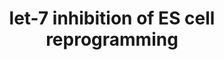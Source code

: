 ---
annotations:
- type: Pathway Ontology
  value: regulatory pathway
authors:
- Khanspers
- Jmelius
description: Four transcription factors (OCT4, KLF4, SOX2, and c-MYC) reprogram adult
  cells into stem cells. MicroRNA let-7 is a barrier to reprogramming that inhibits
  LIN-41, a strong reprogramming factor that is expressed in pluripotent embryonic
  stem cells. LIN-41 inhibits the transcription factor EGR1, which promotes cell differentiation
  and is another barrier to reprogramming. (Description from Worringer et al)
last-edited: 2016-08-12
organisms:
- Homo sapiens
redirect_from:
- /index.php/Pathway:WP3299
- /instance/WP3299
schema-jsonld:
- '@context': https://schema.org/
  '@id': https://wikipathways.github.io/pathways/WP3299.html
  '@type': Dataset
  creator:
    '@type': Organization
    name: WikiPathways
  description: Four transcription factors (OCT4, KLF4, SOX2, and c-MYC) reprogram
    adult cells into stem cells. MicroRNA let-7 is a barrier to reprogramming that
    inhibits LIN-41, a strong reprogramming factor that is expressed in pluripotent
    embryonic stem cells. LIN-41 inhibits the transcription factor EGR1, which promotes
    cell differentiation and is another barrier to reprogramming. (Description from
    Worringer et al)
  keywords:
  - MIRLET7A2
  - MIRLET7I
  - MIRLET7F1
  - MIRLET7F2
  - c-MYC
  - MIRLET7G
  - EGR1
  - MIRLET7E
  - KLF4
  - SOX2
  - LIN-41
  - MIRLET7A3
  - MIRLET7A1
  - MIRLET7C
  - MIRLET7D
  - OCT4
  license: CC0
  name: let-7 inhibition of ES cell reprogramming
seo: CreativeWork
title: let-7 inhibition of ES cell reprogramming
wpid: WP3299
---